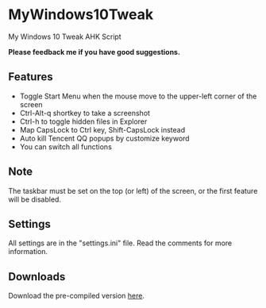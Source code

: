 # MyWindows10Tweak

My Windows 10 Tweak AHK Script

**Please feedback me if you have good suggestions.**

## Features

* Toggle Start Menu when the mouse move to the upper-left corner of the screen
* Ctrl-Alt-q shortkey to take a screenshot
* Ctrl-h to toggle hidden files in Explorer
* Map CapsLock to Ctrl key, Shift-CapsLock instead
* Auto kill Tencent QQ popups by customize keyword
* You can switch all functions

## Note

The taskbar must be set on the top (or left) of the screen, or the first feature will be disabled.

## Settings

All settings are in the "settings.ini" file. Read the comments for more information.

## Downloads

Download the pre-compiled version [here](https://github.com/deluxghost/MyWindows10Tweak/releases).
